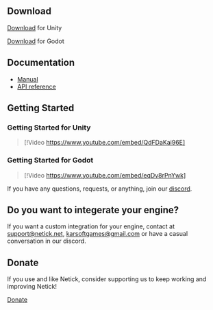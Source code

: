 ## Download

[Download](https://github.com/karrarrahim/NetickForUnity) for Unity

[Download](https://kakr.itch.io/netick-for-godot) for Godot

## Documentation

- [Manual](articles/understanding-client-server-model.html)
- [API reference](api/index.html)

## Getting Started

### Getting Started for Unity

> [!Video https://www.youtube.com/embed/QdFDaKai96E]

### Getting Started for Godot

> [!Video https://www.youtube.com/embed/eqDv8rPnYwk]

If you have any questions, requests, or anything, join our [discord](https://discord.com/invite/uV6bfG66Fx).

## Do you want to integerate your engine?

If you want a custom integration for your engine, contact at <support@netick.net>, <karsoftgames@gmail.com> or have a casual conversation in our discord.

## Donate

If you use and like Netick, consider supporting us to keep working and improving Netick!

[Donate](https://www.patreon.com/user?u=82493081)
